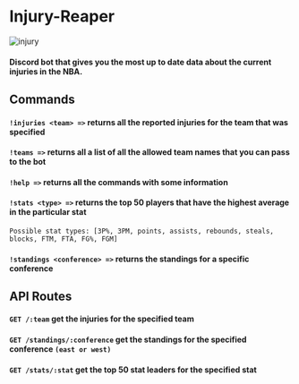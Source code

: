 # Injury-Reaper

![injury](https://user-images.githubusercontent.com/39442337/160500483-da947150-1681-49f3-8ad3-9bd7efb05e50.jpg)

#### Discord bot that gives you the most up to date data about the current injuries in the NBA.
## Commands

#### ```!injuries <team> =>``` returns all the reported injuries for the team that was specified

#### ```!teams =>``` returns all a list of all the allowed team names that you can pass to the bot

#### ```!help =>``` returns all the commands with some information

#### ```!stats <type> =>``` returns the top 50 players that have the highest average in the particular stat
```Possible stat types: [3P%, 3PM, points, assists, rebounds, steals, blocks, FTM, FTA, FG%, FGM]```

#### ```!standings <conference> =>``` returns the standings for a specific conference

## API Routes

#### ```GET /:team``` get the injuries for the specified team

#### ```GET /standings/:conference``` get the standings for the specified conference ```(east or west)```

#### ```GET /stats/:stat``` get the top 50 stat leaders for the specified stat
